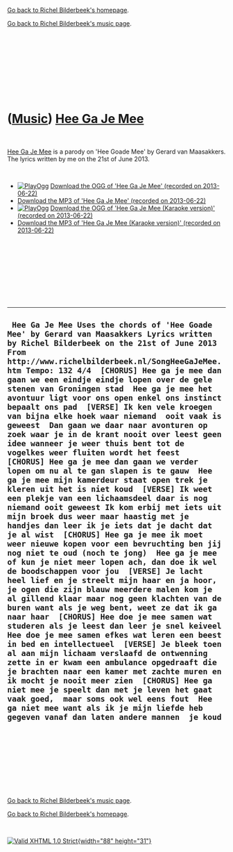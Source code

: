 [Go back to Richel Bilderbeek's homepage](index.htm).

[Go back to Richel Bilderbeek's music page](Music.htm).

 

 

 

 

 

([Music](Music.htm)) [Hee Ga Je Mee](SongHeeGaJeMee.htm)
========================================================

 

[Hee Ga Je Mee](SongHeeGaJeMee.htm) is a parody on 'Hee Goade Mee' by
Gerard van Maasakkers. The lyrics written by me on the 21st of June
2013.

 

-   [![PlayOgg](http://static.fsf.org/playogg/Play_ogg_80x15.png "I support PlayOgg!")](http://playogg.org)
    [Download the OGG of 'Hee Ga Je Mee' (recorded on
    2013-06-22)](CD07_HeeGaJeMee20130622.ogg)
-   [Download the MP3 of 'Hee Ga Je Mee' (recorded on
    2013-06-22)](CD07_HeeGaJeMee20130622.mp3)
-   [![PlayOgg](http://static.fsf.org/playogg/Play_ogg_80x15.png "I support PlayOgg!")](http://playogg.org)
    [Download the OGG of 'Hee Ga Je Mee (Karaoke version)' (recorded on
    2013-06-22)](CD07_HeeGaJeMee20130622Karaoke.ogg)
-   [Download the MP3 of 'Hee Ga Je Mee (Karaoke version)' (recorded on
    2013-06-22)](CD07_HeeGaJeMee20130622Karaoke.mp3)

 

 

 

 

 

  -------------------------------------------------------------------------------------------------------------------------------------------------------------------------------------------------------------------------------------------------------------------------------------------------------------------------------------------------------------------------------------------------------------------------------------------------------------------------------------------------------------------------------------------------------------------------------------------------------------------------------------------------------------------------------------------------------------------------------------------------------------------------------------------------------------------------------------------------------------------------------------------------------------------------------------------------------------------------------------------------------------------------------------------------------------------------------------------------------------------------------------------------------------------------------------------------------------------------------------------------------------------------------------------------------------------------------------------------------------------------------------------------------------------------------------------------------------------------------------------------------------------------------------------------------------------------------------------------------------------------------------------------------------------------------------------------------------------------------------------------------------------------------------------------------------------------------------------------------------------------------------------------------------------------------------------------------------------------------------------------------------------------
  ` Hee Ga Je Mee Uses the chords of 'Hee Goade Mee' by Gerard van Maasakkers Lyrics written by Richel Bilderbeek on the 21st of June 2013 From http://www.richelbilderbeek.nl/SongHeeGaJeMee.htm Tempo: 132 4/4  [CHORUS] Hee ga je mee dan gaan we een eindje eindje lopen over de gele stenen van Groningen stad  Hee ga je mee het avontuur ligt voor ons open enkel ons instinct bepaalt ons pad  [VERSE] Ik ken vele kroegen van bijna elke hoek waar niemand  ooit vaak is geweest  Dan gaan we daar naar avonturen op zoek waar je in de krant nooit over leest geen idee wanneer je weer thuis bent tot de vogelkes weer fluiten wordt het feest  [CHORUS] Hee ga je mee dan gaan we verder lopen om nu al te gan slapen is te gauw  Hee ga je mee mijn kamerdeur staat open trek je kleren uit het is niet koud  [VERSE] Ik weet een plekje van een lichaamsdeel daar is nog niemand ooit geweest Ik kom erbij met iets uit mijn broek dus weer maar haastig met je handjes dan leer ik je iets dat je dacht dat je al wist  [CHORUS] Hee ga je mee ik moet weer nieuwe kopen voor een bevruchting ben jij nog niet te oud (noch te jong)  Hee ga je mee of kun je niet meer lopen ach, dan doe ik wel de boodschappen voor jou  [VERSE] Je lacht heel lief en je streelt mijn haar en ja hoor, je ogen die zijn blauw meerdere malen kom je al gillend klaar maar nog geen klachten van de buren want als je weg bent, weet ze dat ik ga naar haar  [CHORUS] Hee doe je mee samen wat studeren als je leest dan leer je snel keiveel  Hee doe je mee samen efkes wat leren een beest in bed en intellectueel  [VERSE] Je bleek toen al aan mijn lichaam verslaafd de ontwenning zette in er kwam een ambulance opgedraaft die je brachten naar een kamer met zachte muren en ik mocht je nooit meer zien  [CHORUS] Hee ga niet mee je speelt dan met je leven het gaat vaak goed,  maar soms ook wel eens fout  Hee ga niet mee want als ik je mijn liefde heb gegeven vanaf dan laten andere mannen  je koud`
  -------------------------------------------------------------------------------------------------------------------------------------------------------------------------------------------------------------------------------------------------------------------------------------------------------------------------------------------------------------------------------------------------------------------------------------------------------------------------------------------------------------------------------------------------------------------------------------------------------------------------------------------------------------------------------------------------------------------------------------------------------------------------------------------------------------------------------------------------------------------------------------------------------------------------------------------------------------------------------------------------------------------------------------------------------------------------------------------------------------------------------------------------------------------------------------------------------------------------------------------------------------------------------------------------------------------------------------------------------------------------------------------------------------------------------------------------------------------------------------------------------------------------------------------------------------------------------------------------------------------------------------------------------------------------------------------------------------------------------------------------------------------------------------------------------------------------------------------------------------------------------------------------------------------------------------------------------------------------------------------------------------------------

 

 

 

 

 

[Go back to Richel Bilderbeek's music page](Music.htm).

[Go back to Richel Bilderbeek's homepage](index.htm).

 

[![Valid XHTML 1.0 Strict](valid-xhtml10.png){width="88"
height="31"}](http://validator.w3.org/check?uri=referer)
